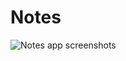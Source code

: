 # Notes 
![Notes app screenshots](https://github.com/shoaibkhanae/Notes-App/assets/147998474/7a294d51-9a96-430e-9b9e-70a753fbdf78)
